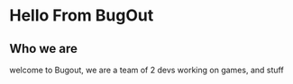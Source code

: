 # Hello From BugOut

## Who we are
welcome to Bugout, we are a team of 2 devs working on games, and stuff
